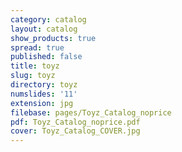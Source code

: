 ```yaml
---
category: catalog
layout: catalog
show_products: true
spread: true
published: false
title: toyz
slug: toyz
directory: toyz
numslides: '11'
extension: jpg
filebase: pages/Toyz_Catalog_noprice
pdf: Toyz_Catalog_noprice.pdf
cover: Toyz_Catalog_COVER.jpg
---
```

